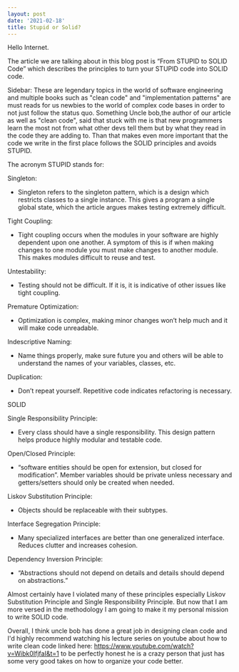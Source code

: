 ```yaml
---
layout: post
date: '2021-02-18'
title: Stupid or Solid?
---
```

Hello Internet.

The article we are talking about in this blog post is “From STUPID to SOLID Code” which describes the principles to turn your STUPID code into SOLID code.

Sidebar: These are legendary topics in the world of software engineering and multiple books such as "clean code" and "implementation patterns" are must reads for us newbies to the world of complex code bases in order to not just follow the status quo. Something Uncle bob,the author of our article as well as "clean code", said that stuck with me is that new programmers learn the most not from what other devs tell them but by what they read in the code they are adding to. Than that makes even more important that the code we write in the first place follows the SOLID principles and avoids STUPID.

The acronym STUPID stands for:

Singleton:

* Singleton refers to the singleton pattern, which is a design which restricts classes to a single instance. This gives a program a single global state, which the article argues makes testing extremely difficult.

Tight Coupling:

* Tight coupling occurs when the modules in your software are highly dependent upon one another. A symptom of this is if when making changes to one module you must make changes to another module. This makes modules difficult to reuse and test.

Untestability:

* Testing should not be difficult. If it is, it is indicative of other issues like tight coupling.

Premature Optimization:

* Optimization is complex, making minor changes won’t help much and it will make code unreadable.

Indescriptive Naming:

* Name things properly, make sure future you and others will be able to understand the names of your variables, classes, etc.

Duplication:

* Don’t repeat yourself. Repetitive code indicates refactoring is necessary.

SOLID

Single Responsibility Principle:

* Every class should have a single responsibility. This design pattern helps produce highly modular and testable code.

Open/Closed Principle:

* “software entities should be open for extension, but closed for modification”. Member variables should be private unless necessary and getters/setters should only be created when needed.

Liskov Substitution Principle:

* Objects should be replaceable with their subtypes.

Interface Segregation Principle:

* Many specialized interfaces are better than one generalized interface. Reduces clutter and increases cohesion.

Dependency Inversion Principle:

* “Abstractions should not depend on details and details should depend on abstractions.”

Almost certainly have I violated many of these principles especially Liskov Substitution Principle and Single Responsibility Principle. But now that I am more versed in the methodology I am going to make it my personal mission to write SOLID code.

Overall, I think uncle bob has done a great job in designing clean code and I'd highly recommend watching his lecture series on youtube about how to write clean code linked here: <https://www.youtube.com/watch?v=Wibk0IfjfaI&t=1> to be perfectly honest he is a crazy person that just has some very good takes on how to organize your code better.
